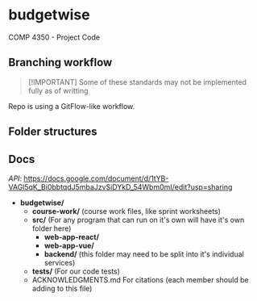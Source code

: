 # budgetwise

COMP 4350 - Project Code

## Branching workflow

> [!IMPORTANT] Some of these standards may not be implemented fully as of writting

Repo is using a GitFlow-like workflow.



## Folder structures

## Docs

*API*: <https://docs.google.com/document/d/1tYB-VAGl5qK_Bi0bbtqdJ5mbaJzvSiDYkD_54Wbm0mI/edit?usp=sharing>

- **budgetwise/**
  - **course-work/** (course work files, like sprint worksheets)
  - **src/** (For any program that can run on it's own will have it's own folder here)
    - **web-app-react/**
    - **web-app-vue/**
    - **backend/** (this folder may need to be split into it's individual services)
  - **tests/** (For our code tests)
  - ACKNOWLEDGMENTS.md For citations (each member should be adding to this file)
